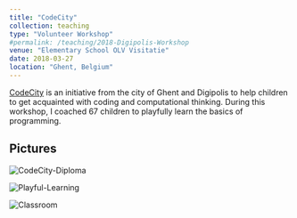```yaml
---
title: "CodeCity"
collection: teaching
type: "Volunteer Workshop"
#permalink: /teaching/2018-Digipolis-Workshop
venue: "Elementary School OLV Visitatie"
date: 2018-03-27
location: "Ghent, Belgium"
---
```


[CodeCity](https://www.codecity.gent/over-codecity) is an initiative from the city of Ghent and Digipolis to help children to get acquainted with coding and computational thinking. During this workshop, I coached 67 children to playfully learn the basics of programming. 

## Pictures

![CodeCity-Diploma](https://riensonck.github.io/images/Digipolis-Diploma-blur.jpg)

![Playful-Learning](https://riensonck.github.io/images/Digipolis-blur2.jpg)

![Classroom](https://riensonck.github.io/images/Digipolis-blur1.jpg)
